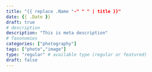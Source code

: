 ```yaml
---
title: "{{ replace .Name "-" " " | title }}"
date: {{ .Date }}
draft: true
# description
description: "This is meta description"
# Taxonomies
categories: ["photography"]
tags: ["photo","image"]
type: "regular" # available type (regular or featured)
draft: false
---
```

